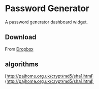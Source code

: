 Password Generator
===

A password generator dashboard widget.

Download
---
From [Dropbox](http://dl.dropbox.com/u/337233/projects/PasswordGenerator.zip)

algorithms
---

[http://pajhome.org.uk/crypt/md5/sha1.html](http://pajhome.org.uk/crypt/md5/sha1.html)

